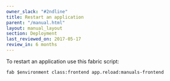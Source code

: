 ```yaml
---
owner_slack: "#2ndline"
title: Restart an application
parent: "/manual.html"
layout: manual_layout
section: Deployment
last_reviewed_on: 2017-05-17
review_in: 6 months
---
```


To restart an application use this fabric script:

```
fab $environment class:frontend app.reload:manuals-frontend
```
